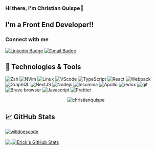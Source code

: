 ### Hi there, I'm Christian Quispe👋 <div align = 'right'>

## I'm a Front End Developer!!

### Connect with me

[![Linkedin Badge](https://img.shields.io/badge/-christianquispe-blue?style=flat-square&logo=Linkedin&logoColor=white&link=https://www.linkedin.com/in/christian-quispe-camasca-171266192/)](https://www.linkedin.com/in/christian-quispe-camasca-171266192/)
[![Gmail Badge](https://img.shields.io/badge/-christianquispecamasca@gmail.com-c14438?style=flat-square&logo=Gmail&logoColor=white&link=mailto:slovacus@gmail.com)](mailto:christianquispecamasca@gmail.com)

## 🔧 Technologies & Tools

<p>
  <img alt="Zsh" src="https://img.shields.io/badge/-Shell-2E3440?style=flat-square&logo=gnu-bash&logoColor=white" />
  <img alt="NVim" src="https://img.shields.io/badge/NeoVim-3B4252?style=flat-square&logo=Neovim&logoColor=green%22%20alt=%22ZSH%22" />
  <img alt="Linux" src="https://img.shields.io/badge/-Linux-007ACC?style=flat-square&logo=arch-linux&logoColor=white" />
  <img alt="VScode" src="https://img.shields.io/badge/-VScode-007ACC?style=flat-square&logo=visual-studio-code&logoColor=white" />
  <img alt="TypeScript" src="https://img.shields.io/badge/-TypeScript-007ACC?style=flat-square&logo=typescript&logoColor=white" />
  <img alt="React" src="https://img.shields.io/badge/-React-45b8d8?style=flat-square&logo=react&logoColor=white" />
  <img alt="Webpack" src="https://img.shields.io/badge/-Webpack-8DD6F9?style=flat-square&logo=webpack&logoColor=white" /> 
  <img alt="GraphQL" src="https://img.shields.io/badge/-GraphQL-E10098?style=flat-square&logo=graphql&logoColor=white" />
  <img alt="NextJS" src="https://img.shields.io/badge/-NextJS-000000.svg?style=flat-square&logo=Vercel&labelColor=000" />
  <img alt="Nodejs" src="https://img.shields.io/badge/-Nodejs-43853d?style=flat-square&logo=Node.js&logoColor=white" />
  <img alt="Insomnia" src="https://img.shields.io/badge/-Insomnia-5849BE?style=flat-square&logo=insomnia&logoColor=white" />
  <img alt="Apollo" src="https://img.shields.io/badge/-Apollo%20GraphQL-311C87?style=flat-square&logo=apollo-graphql&logoColor=white" />
  <img alt="redux" src="https://img.shields.io/badge/-Redux-764ABC?style=flat-square&logo=redux&logoColor=white" />
  <img alt="git" src="https://img.shields.io/badge/-Git-F05032?style=flat-square&logo=git&logoColor=white" />
  <img alt="Brave browser" src="https://img.shields.io/badge/-Brave_Browser-FB542B?style=flat-square&logo=brave&logoColor=white" />
  <img alt="Javascript" src="https://img.shields.io/badge/-Javascript-F7B93E?style=flat-square&logo=javascript&logoColor=white" />
  <img alt="Prettier" src="https://img.shields.io/badge/-Prettier-F7B93E?style=flat-square&logo=prettier&logoColor=white" />
</p>

<p align="center"> <img src="https://komarev.com/ghpvc/?username=christianquispe&label=Profile%20views" alt="christianquispe" /> </p>

## &#x1f4c8; GitHub Stats

<p align="left"> <a href="https://github.com/ryo-ma/github-profile-trophy"><img src="https://github-profile-trophy.vercel.app/?username=christianquispe&theme=nord&margin-w=25&margin-h=15" alt="willdoescode" /></a> </p>

<a href="https://github.com/christianquispe/christianquispe" target="_blank">
  <img align="center" src="https://github-readme-stats.vercel.app/api/top-langs/?username=christianquispe&count_private=true&hide=css,html&theme=nord" />
</a>
<a href="https://github.com/christianquispe/christianquispe" target="_blank" >
  <img align="center" src="https://github-readme-stats.vercel.app/api?username=christianquispe&show_icons=true&line_height=27&count_private=true&theme=nord" alt="Erick's GitHub Stats" />
</a>
